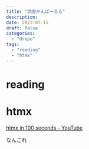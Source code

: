 ```yaml
---
title: "読書がんばーるる"
description:
date: 2023-07-15
draft: false
categories:
  - "drepo"
tags:
  - "reading"
  - "htmx"
---
```


# reading

# htmx

[htmx in 100 seconds - YouTube](https://www.youtube.com/watch?v=r-GSGH2RxJs)

なんこれ
